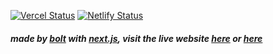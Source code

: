 [![Vercel Status](https://deploy-badge.vercel.app/vercel/colorstudiopro)](https://vercel.com/starrus/colorstudiopro)
[![Netlify Status](https://api.netlify.com/api/v1/badges/45256bcf-ac09-4cf7-8fc4-7d083fb02b7e/deploy-status)](https://app.netlify.com/projects/colorstudiopro/deploys)

##### made by [bolt](https://bolt.new) with [next.js](https://nextjs.org), visit the live website [here](https://colorstudiopro.vercel.app) or [here](https://colorstudiopro.netlify.app)
